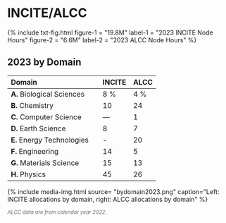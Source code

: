 # INCITE/ALCC

{%	include txt-fig.html 
	  figure-1 = "19.8M"
		label-1 = "2023 INCITE Node Hours"
    figure-2 = "6.6M"
    label-2 = "2023 ALCC Node Hours"
%}



## 2023 by Domain


| Domain                     |     | INCITE | ALCC |
| :---                       | :-- | :---   | :--- |
| **A.** Biological Sciences |     | 8 %    | 4 %  |
| **B.** Chemistry           |     | 10     | 24   |
| **C.** Computer Science    |     | —      | 1    |
| **D.** Earth Science       |     | 8      | 7    |
| **E.** Energy Technologies |     | -      | 20   |
| **F.** Engineering         |     | 14     | 5    |
| **G.** Materials Science   |     | 15     | 13   |
| **H.** Physics             |     | 45     | 26   |



{% include media-img.html
   source= "bydomain2023.png"
   caption="Left: INCITE allocations by domain, right: ALCC allocations by domain"
%}


<small style="color:#6e6e78">*ALCC data are from calendar year 2022.*</small>
